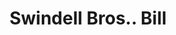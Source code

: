 ---
doi: 10.7916/D8XD2CQ8
date_other: '1880'
date_other_textual: '1880'
form: printed ephemera
genre:
- Invoices
name:
- Swindell Bros.
object_in_context_url: https://biggert.cul.columbia.edu/items/view/ave_biggert_00564
subject_hierarchical_geographic:
- Baltimore, Maryland, United States
subject_name:
- Swindell Bros.
title: Swindell Bros.. Bill
sort_title: Swindell Bros.. Bill
call_number: ave_biggert_00564
coordinates:
- 39.28333333333333,-76.61666666666666
pid: ave_biggert_00564
identifiers: ave_biggert_00564
permalink: /biggert/ave_biggert_00564/
layout: iiif-image-page
---